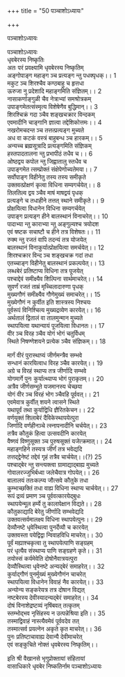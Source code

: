 +++
title = "50 पञ्चाशोऽध्यायः"

+++





पञ्चाशोऽध्यायः  




  
पञ्चाशोऽध्यायः  
धृवबेरस्य निष्कृतिः  
अतः परं प्रवक्ष्यामि धृवबेरस्य निष्कृतिम्  
अङ्गोपाङ्ग महाङ्ग ञ्च प्रत्यङ्ग न्तु पधक्पृधक्।। 1  
मकुट ञ्च शिरश्चैव कण्ठबाहु च हृत्तधा  
ऊरुजा नु प्रदेशादि महाङ्गमिति संज्ञितम्।। 2  
नासाकर्णाङ्गुळी चैव नेत्राभ्यां समश्रोत्रकम्  
उपाङ्गमेतत्संस्मृत्य विशेषेणैव बुद्धिमान्।। 3  
शिरश्चिक्रं गदा ञ्चैव शङ्खचक्रार विन्दकम्  
एवमादीनि चाङ्गानि ज्ञात्वा तद्देशिकोत्तमः।। 4  
नखरोमचदन्त ञ्च तत्तत्प्रत्यङ्ग मुच्यते  
अध वा कटकं वस्त्रं बाहुबन्ध ञ्च हारकम्।। 5  
अन्यच्च ब्रह्मसूत्रादि प्रत्यङ्गमिति संज्ञिकम्  
हस्तपादतालना न्तु प्रभापीठं तधैव च।। 6  
ओष्ठद्वय कपोल न्तु जिह्वातालु स्तधैव च  
उपाङ्गमेत त्सम्प्रोक्तं संक्षेपेणोच्यतेमया।। 7  
सर्वोपाङ्ग विहीनेतु तस्य तस्य समीकृते  
उक्तवत्प्रोक्षणं कृत्वा विधिना सम्यगर्चयेत्।। 8  
तिलतिल्व द्वय ञ्चैव माषं माषद्वयं पृधक्  
प्रत्यङ्गे च तधाहीने तत्तत् स्थाने समीकृते।। 9  
प्रोक्षयित्वा विधानेन विधिना सम्यगर्चयेत्  
उपाङ्ग प्रत्यङ्ग हीने बालस्थानं विनाचरेत्।। 10  
पादाभ्या न्तु काराभ्या न्तु अङ्गुल्यश्च त्रयोदश  
एवं षष्टक सचाष्टौ च हीने तत्र विशेषतः।। 11  
रुक्म न्तु रजतं वापि तदन्यं तत्र योजयेत्  
बालस्थानं विनाकुर्यात्प्रोक्षयित्वा समर्चयेत्।। 12  
शिरश्चक्रार विन्द ञ्च शङ्खचक्र गदां तधा  
एतच्चाङ्ग विहीनेतु बालस्थानं प्रकल्पयेत्।। 13  
लब्धबेरं प्रतिष्टाप्य विधिना तत्र पूजयेत्  
पश्चाद्देवं समीक्ष्यैव शिल्पिना सार्थमाचरेत्।। 14  
सुवर्णं रजतं ताम्रं मृच्चिलादारुणा पृधक्  
मुख्यगौणं समीक्ष्यैव गौणेमुख्यं समाचरेत्।। 15  
मुख्येगौणं न कुर्वीत इति शास्त्रस्य निश्चयः  
पूर्वरूपं विनिश्चित्य मुख्यद्रव्येण कारयेत्।। 16  
अर्थतालं द्वितालं वा तालमुन्मान मुच्यते  
स्थापयित्वा यथान्यायं पूजयित्वा विधानतः।। 17  
वीर ञ्च विरह ञ्चैव योगं भोगं चतुर्विधम्  
स्थिते निषण्णेशयने प्रत्येक ञ्चैव संज्ञिकम्।। 18  
  
  
मार्गं वीरं पुरास्थाप्यं जीर्णमन्त्रैव सम्भवे  
सन्धानं कारयित्वाध विरह ञ्चैव कारयेत्।। 19  
अग्रे च विरहं स्थाप्य तत्र जीर्णादि सम्भवे  
योगमार्गे पुनः कुर्यात्थ्पाप्य भोगं पुराकृतम्।। 20  
अत्रैव जीर्णसम्भूते यजमानस्य चेच्छया  
योगं वीर ञ्च विरहं भोग ञ्चैवहि पूर्ववत्।। 21  
एवमेवात्र कुर्वीत् शयने त्वासने स्थिते  
यथापूर्वं तथा कुर्याद्विधि ज्ञैरितकेचन।। 22  
वर्णयुक्तं शिलाबेरं दैविकेस्थापयेत्पुरा  
जिर्णादि वर्णहीनञ्चे त्स्नापनादीनि चर्चयेत्।। 23  
तत्रैव कौतुकं हित्वा उत्सवदीनि कारयेत्  
वैष्णवं विष्णुसूक्त ञ्च पुरुषसूक्तं यजेत्क्रमात्।। 24  
महाङ्गहिने तस्यत्र जीर्णं तत्र भवेद्यदि  
तत्तद्द्वेनेष्टं तद्देवं गृहं तत्रैव चार्चयेत्।।(?) 25  
पश्चाद्बेर न्तु सन्त्यक्त्वा ग्रामाद्याद्बाह्य मुच्यते  
गोवालरज्जुभिर्बध्वा जलेचैवात्र गोपयेत्।। 26  
बालालयं ततःकल्प्य जौत्सवे कौतुके तधा  
कुम्भाच्छक्तिं तधा वाह्य विधिना स्थाप्य चार्चयेत्।। 27  
रूपं द्रव्यं प्रमाण ञ्च पूर्ववत्कारयेद्बुधः  
स्थापयेन्मूल हर्म्ये तु कालापेक्षान विद्यते।। 28  
कौतुकाद्यादि बेरेतु जीर्णादि सम्भवेद्यदि  
उक्तवत्सर्वमालक्ष्य विधिना स्थापयेत्पुनः।। 29  
देव्यौनष्टे धृवेस्थित्वा पुनर्देव्यौ च कारयेत्  
उक्तवस्ता पयेद्विद्वा न्विवाहविधि माचरेत्।। 30  
पूर्वं मह्याश्चकृत्वा तु स्थापयेत्पाणि सङ्ग्रहम्  
परं धृत्यैव संस्थाप्य पाणि सङ्ग्रहणे कृते।। 31  
तयोस्सं कर्यमेवेति दोषोनैवात्रयत्पुरा  
देव्यौस्थित्वा धृवेनष्टे अन्यद्बेरं समाहरेत्।। 32  
कुर्याद्गौणं पुनर्मुख्यं मुख्येगौणंन चाचरेत्  
स्थापयित्वा विधानेन विवाहं नैव कारयेत्।। 33  
अन्योन्य सङ्करेयत्र तत्र दोषान विद्यत्  
नष्टबेरस्य देवीस्यादन्यद्बेरं समाहरेत्।। 34  
दोषं विनाशेद्रष्टव्यं नृषिंबवत् तत्कृतम्  
स्तम्भोद्भव नृसिंहस्य न उत्पन्नेश्रिया इति।। 35  
तस्माद्विवाहं नास्त्यैवमेवं पूर्ववदेव तत्  
तस्मात्सर्व प्रयत्नेन अकृते कृत माचरेत्।। 36  
पुनः प्रतिष्टाचावाह्य देवान्यै देवीमाचरेत्  
एवं सङ्कुचिते नोक्तं धृवबेरस्य निष्कृतिम्।।  
  
  
इति श्री वैखानसे भृगुप्रोक्तायां संहितायां  
वासाधिकारे धृवबेर निष्कतिर्नाम पञ्चाशोऽध्यायः  

